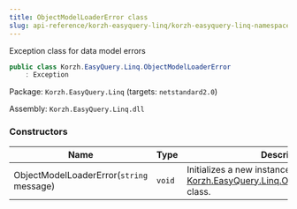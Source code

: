 ```yaml
---
title: ObjectModelLoaderError class
slug: api-reference/korzh-easyquery-linq/korzh-easyquery-linq-namespace/objectmodelloadererror-class
---
```

Exception class for data model errors
```csharp
public class Korzh.EasyQuery.Linq.ObjectModelLoaderError
    : Exception

```
Package: `Korzh.EasyQuery.Linq` (targets: `netstandard2.0`)

Assembly: `Korzh.EasyQuery.Linq.dll`

### Constructors

| Name | Type | Description | 
| --- | --- | --- | 
| ObjectModelLoaderError(`string` message) | `void` | Initializes a new instance of the [Korzh.EasyQuery.Linq.ObjectModelLoaderError](api-reference/korzh-easyquery-linq/korzh-easyquery-linq-namespace/objectmodelloadererror-class) class. |